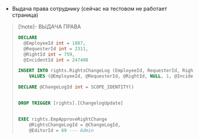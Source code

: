 - Выдача права сотруднику (сейчас на тестовом не работает страница)

> [!note]- ВЫДАЧА ПРАВА
> 
> ```sql
> DECLARE 
> 	@EmployeeId int = 1807,
> 	@RequesterId int = 2311,
> 	@RightId int = 759,
> 	@IncidentId int = 247408
> 
> INSERT INTO rights.RightsChangeLog (EmployeeId, RequesterId, RightId, CenterCodeId, IsGranted, IncidentId, ValidFrom, ValidTo)
>     VALUES (@EmployeeId, @RequesterId, @RightId, NULL, 1, @IncidentId, GETDATE(), NULL)
> 
> DECLARE @ChangeLogId int = SCOPE_IDENTITY()
> 
> 
> DROP TRIGGER [rights].[ChangelogUpdate]
> 
> 
> EXEC rights.EmpApproveRightChange
>     @RightsChangeLogId = @ChangeLogId,
>     @EditorId = 69 --- Admin
> ```